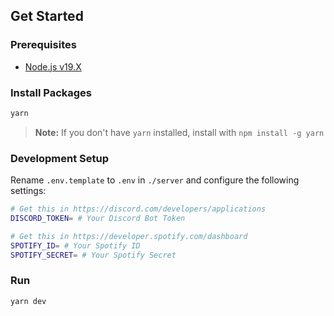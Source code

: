## Get Started

### Prerequisites
- [Node.js v19.X](https://nodejs.org/)

### Install Packages
```sh
yarn
```
> **Note:** If you don't have `yarn` installed, install with `npm install -g yarn`

### Development Setup
Rename `.env.template` to `.env` in `./server` and configure the following settings:

```sh
# Get this in https://discord.com/developers/applications
DISCORD_TOKEN= # Your Discord Bot Token

# Get this in https://developer.spotify.com/dashboard
SPOTIFY_ID= # Your Spotify ID
SPOTIFY_SECRET= # Your Spotify Secret
```

### Run
```
yarn dev
```